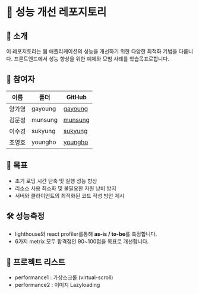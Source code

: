 # 🚀 성능 개선 레포지토리

## 📌 소개

이 레포지토리는 웹 애플리케이션의 성능을 개선하기 위한 다양한 최적화 기법을 다룹니다. 프론트엔드에서 성능 향상을 위한 예제와 모범 사례를 학습목표로합니다.

## 👥 참여자

| 이름   | 폴더    | GitHub                                    |
| ------ | ------- | ----------------------------------------- |
| 양가영 | gayoung | [gayoung](https://github.com/gayoung0619) |
| 김문성 | munsung | [munsung](https://github.com/suld2495)    |
| 이수경 | sukyung | [sukyung](https://github.com/sukyung6999) |
| 조영호 | youngho | [youngho](https://github.com/ohofront)    |

## 🎯 목표

- 초기 로딩 시간 단축 및 실행 성능 향상
- 리소스 사용 최소화 및 불필요한 자원 낭비 방지
- 서버와 클라이언트의 최적화된 코드 작성 방안 제시

## 🛠️ 성능측정

- lighthouse와 react profiler를통해 **as-is / to-be**를 측정합니다.
- 6가지 metrix 모두 합격점인 90~100점을 목표로 개선합니다.

## 📂 프로젝트 리스트

- performance1 : 가상스크롤 (virtual-scroll)
- performance2 : 이미지 Lazyloading
